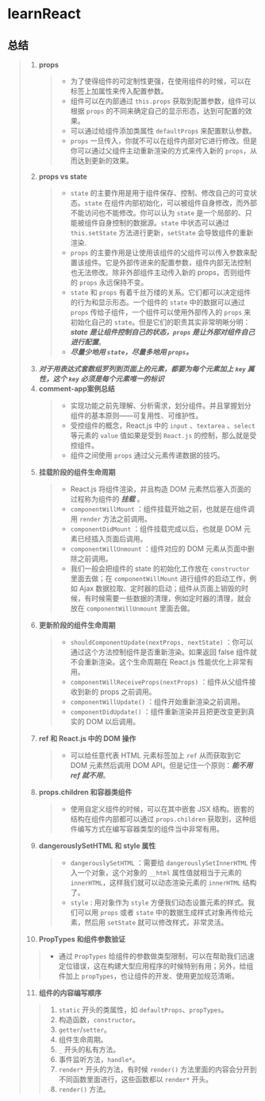 # learnReact
## 总结
> 1. **props**
>    > * 为了使得组件的可定制性更强，在使用组件的时候，可以在标签上加属性来传入配置参数。
>    > * 组件可以在内部通过 `this.props` 获取到配置参数，组件可以根据 `props` 的不同来确定自己的显示形态，达到可配置的效果。
>    > * 可以通过给组件添加类属性 `defaultProps` 来配置默认参数。
>    > * `props` 一旦传入，你就不可以在组件内部对它进行修改。但是你可以通过父组件主动重新渲染的方式来传入新的 `props`，从而达到更新的效果。
> 2. **props vs state**
>    > * `state` 的主要作用是用于组件保存、控制、修改自己的可变状态。`state` 在组件内部初始化，可以被组件自身修改，而外部不能访问也不能修改。你可以认为 `state` 是一个局部的、只能被组件自身控制的数据源。`state` 中状态可以通过 `this.setState` 方法进行更新，`setState` 会导致组件的重新渲染.
>    > * `props` 的主要作用是让使用该组件的父组件可以传入参数来配置该组件。它是外部传进来的配置参数，组件内部无法控制也无法修改。除非外部组件主动传入新的 props，否则组件的 `props` 永远保持不变。
>    > * `state` 和 `props` 有着千丝万缕的关系。它们都可以决定组件的行为和显示形态。一个组件的 `state` 中的数据可以通过 `props` 传给子组件，一个组件可以使用外部传入的 `props` 来初始化自己的 `state`。但是它们的职责其实非常明晰分明：***state 是让组件控制自己的状态，`props` 是让外部对组件自己进行配置***。
>    > * ***尽量少地用 `state`，尽量多地用 `props`。***
> 3. ***对于用表达式套数组罗列到页面上的元素，都要为每个元素加上 `key` 属性，这个 `key` 必须是每个元素唯一的标识***
> 4. **comment-app案例总结**
>    > * 实现功能之前先理解、分析需求，划分组件。并且掌握划分组件的基本原则——可复用性、可维护性。
>    > * 受控组件的概念，React.js 中的 `input`  、`textarea` 、`select`  等元素的 `value` 值如果是受到 `React.js` 的控制，那么就是受控组件。
>    > * 组件之间使用 `props` 通过父元素传递数据的技巧。
> 5. **挂载阶段的组件生命周期**
>    > * React.js 将组件渲染，并且构造 DOM 元素然后塞入页面的过程称为组件的 ***挂载*** 。
>    > * `componentWillMount` ：组件挂载开始之前，也就是在组件调用 `render` 方法之前调用。
>    > * `componentDidMount` ：组件挂载完成以后，也就是 DOM 元素已经插入页面后调用。
>    > * `componentWillUnmount` ：组件对应的 DOM 元素从页面中删除之前调用。
>    > * 我们一般会把组件的 state 的初始化工作放在 `constructor` 里面去做；在 `componentWillMount` 进行组件的启动工作，例如 Ajax 数据拉取、定时器的启动；组件从页面上销毁的时候，有时候需要一些数据的清理，例如定时器的清理，就会放在 `componentWillUnmount` 里面去做。
> 6. **更新阶段的组件生命周期**
>    > * `shouldComponentUpdate(nextProps, nextState)` ：你可以通过这个方法控制组件是否重新渲染。如果返回 false 组件就不会重新渲染。这个生命周期在 React.js 性能优化上非常有用。
>    > * `componentWillReceiveProps(nextProps)` ：组件从父组件接收到新的 props 之前调用。
>    > * `componentWillUpdate()` ：组件开始重新渲染之前调用。
>    > * `componentDidUpdate()` ：组件重新渲染并且把更改变更到真实的 DOM 以后调用。
> 7. **ref 和 React.js 中的 DOM 操作**
>    > * 可以给任意代表 HTML 元素标签加上 `ref` 从而获取到它 DOM 元素然后调用 DOM API。但是记住一个原则：***能不用 ref 就不用***。
> 8. **props.children 和容器类组件**
>    > * 使用自定义组件的时候，可以在其中嵌套 JSX 结构。嵌套的结构在组件内部都可以通过 `props.children` 获取到，这种组件编写方式在编写容器类型的组件当中非常有用。
> 9. **dangerouslySetHTML 和 style 属性**
>    > * `dangerouslySetHTML` ：需要给 `dangerouslySetInnerHTML` 传入一个对象，这个对象的 `__html` 属性值就相当于元素的 `innerHTML`，这样我们就可以动态渲染元素的 `innerHTML` 结构了。
>    > * `style` : 用对象作为 `style` 方便我们动态设置元素的样式。我们可以用 `props` 或者 `state` 中的数据生成样式对象再传给元素，然后用 `setState` 就可以修改样式，非常灵活。
> 10. **PropTypes 和组件参数验证**
>    > * 通过 `PropTypes` 给组件的参数做类型限制，可以在帮助我们迅速定位错误，这在构建大型应用程序的时候特别有用；另外，给组件加上 `propTypes`，也让组件的开发、使用更加规范清晰。
> 11. **组件的内容编写顺序**
>    > 1. `static` 开头的类属性，如 `defaultProps`、`propTypes`。
>    > 2. 构造函数，`constructor`。
>    > 3. `getter`/`setter`。
>    > 4. 组件生命周期。
>    > 5. `_` 开头的私有方法。
>    > 6. 事件监听方法，`handle*`。
>    > 7. `render*` 开头的方法，有时候 `render()` 方法里面的内容会分开到不同函数里面进行，这些函数都以 `render*` 开头。
>    > 8. `render()` 方法。